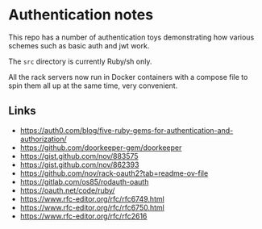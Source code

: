 # Authentication notes

This repo has a number of authentication toys demonstrating
how various schemes such as basic auth and jwt work.

The `src` directory is currently Ruby/sh only.

All the rack servers now run in Docker containers
with a compose file to spin them all up at the same
time, very convenient.

## Links

- https://auth0.com/blog/five-ruby-gems-for-authentication-and-authorization/
- https://github.com/doorkeeper-gem/doorkeeper
- https://gist.github.com/nov/883575
- https://gist.github.com/nov/862393
- https://github.com/nov/rack-oauth2?tab=readme-ov-file
- https://gitlab.com/os85/rodauth-oauth
- https://oauth.net/code/ruby/
- https://www.rfc-editor.org/rfc/rfc6749.html
- https://www.rfc-editor.org/rfc/rfc6750.html
- https://www.rfc-editor.org/rfc/rfc2616


